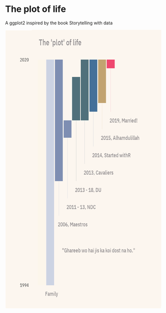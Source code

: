 # The plot of life

A ggplot2 inspired by the book Storytelling with data


<img src="./img/the_plot_of_life.png" alt="the plot of life" width="700px" height="900px"/>
